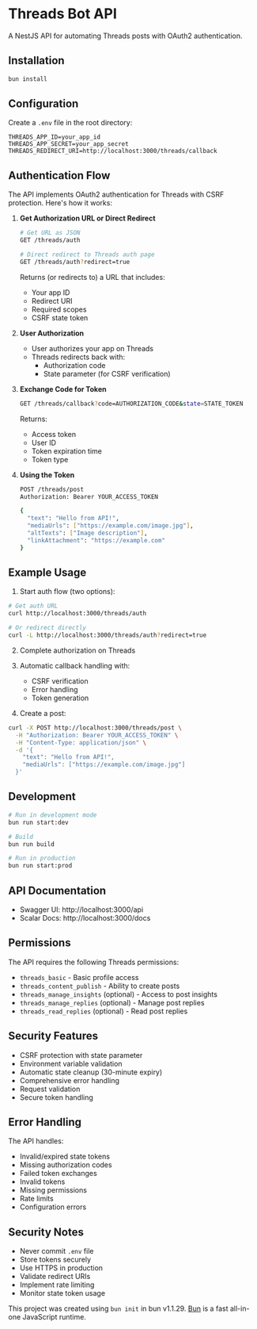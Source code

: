 # Threads Bot API

A NestJS API for automating Threads posts with OAuth2 authentication.

## Installation

```bash
bun install
```

## Configuration

Create a `.env` file in the root directory:

```env
THREADS_APP_ID=your_app_id
THREADS_APP_SECRET=your_app_secret
THREADS_REDIRECT_URI=http://localhost:3000/threads/callback
```

## Authentication Flow

The API implements OAuth2 authentication for Threads with CSRF protection. Here's how it works:

1. **Get Authorization URL or Direct Redirect**
   ```bash
   # Get URL as JSON
   GET /threads/auth
   
   # Direct redirect to Threads auth page
   GET /threads/auth?redirect=true
   ```
   Returns (or redirects to) a URL that includes:
   - Your app ID
   - Redirect URI
   - Required scopes
   - CSRF state token

2. **User Authorization**
   - User authorizes your app on Threads
   - Threads redirects back with:
     - Authorization code
     - State parameter (for CSRF verification)

3. **Exchange Code for Token**
   ```bash
   GET /threads/callback?code=AUTHORIZATION_CODE&state=STATE_TOKEN
   ```
   Returns:
   - Access token
   - User ID
   - Token expiration time
   - Token type

4. **Using the Token**
   ```bash
   POST /threads/post
   Authorization: Bearer YOUR_ACCESS_TOKEN
   
   {
     "text": "Hello from API!",
     "mediaUrls": ["https://example.com/image.jpg"],
     "altTexts": ["Image description"],
     "linkAttachment": "https://example.com"
   }
   ```

## Example Usage

1. Start auth flow (two options):
```bash
# Get auth URL
curl http://localhost:3000/threads/auth

# Or redirect directly
curl -L http://localhost:3000/threads/auth?redirect=true
```

2. Complete authorization on Threads

3. Automatic callback handling with:
   - CSRF verification
   - Error handling
   - Token generation

4. Create a post:
```bash
curl -X POST http://localhost:3000/threads/post \
  -H "Authorization: Bearer YOUR_ACCESS_TOKEN" \
  -H "Content-Type: application/json" \
  -d '{
    "text": "Hello from API!",
    "mediaUrls": ["https://example.com/image.jpg"]
  }'
```

## Development

```bash
# Run in development mode
bun run start:dev

# Build
bun run build

# Run in production
bun run start:prod
```

## API Documentation

- Swagger UI: http://localhost:3000/api
- Scalar Docs: http://localhost:3000/docs

## Permissions

The API requires the following Threads permissions:
- `threads_basic` - Basic profile access
- `threads_content_publish` - Ability to create posts
- `threads_manage_insights` (optional) - Access to post insights
- `threads_manage_replies` (optional) - Manage post replies
- `threads_read_replies` (optional) - Read post replies

## Security Features

- CSRF protection with state parameter
- Environment variable validation
- Automatic state cleanup (30-minute expiry)
- Comprehensive error handling
- Request validation
- Secure token handling

## Error Handling

The API handles:
- Invalid/expired state tokens
- Missing authorization codes
- Failed token exchanges
- Invalid tokens
- Missing permissions
- Rate limits
- Configuration errors

## Security Notes

- Never commit `.env` file
- Store tokens securely
- Use HTTPS in production
- Validate redirect URIs
- Implement rate limiting
- Monitor state token usage

This project was created using `bun init` in bun v1.1.29. [Bun](https://bun.sh) is a fast all-in-one JavaScript runtime.
